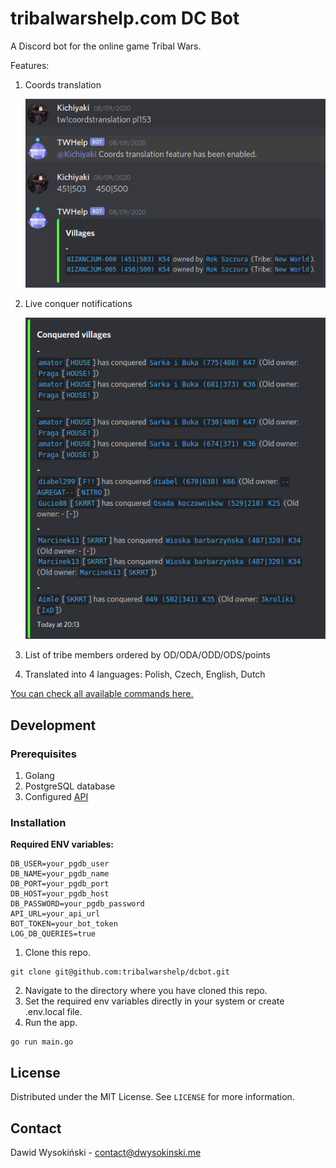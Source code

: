 # tribalwarshelp.com DC Bot

A Discord bot for the online game Tribal Wars.

Features:
1. Coords translation

   ![Screenshot](/screenshots/coordstranslation.png?raw=true)

2. Live conquer notifications

   ![Screenshot](/screenshots/notifications2.png?raw=true)

3. List of tribe members ordered by OD/ODA/ODD/ODS/points
4. Translated into 4 languages: Polish, Czech, English, Dutch

[You can check all available commands here.](https://dcbot.tribalwarshelp.com/commands/)

## Development



### Prerequisites

1. Golang
2. PostgreSQL database
3. Configured [API](https://github.com/tribalwarshelp/api)

### Installation
**Required ENV variables:**

```
DB_USER=your_pgdb_user
DB_NAME=your_pgdb_name
DB_PORT=your_pgdb_port
DB_HOST=your_pgdb_host
DB_PASSWORD=your_pgdb_password
API_URL=your_api_url
BOT_TOKEN=your_bot_token
LOG_DB_QUERIES=true
```

1. Clone this repo.
```
git clone git@github.com:tribalwarshelp/dcbot.git
```
2. Navigate to the directory where you have cloned this repo.
3. Set the required env variables directly in your system or create .env.local file.
4. Run the app.
```
go run main.go
```

## License

Distributed under the MIT License. See ``LICENSE`` for more information.

## Contact

Dawid Wysokiński - [contact@dwysokinski.me](mailto:contact@dwysokinski.me)
